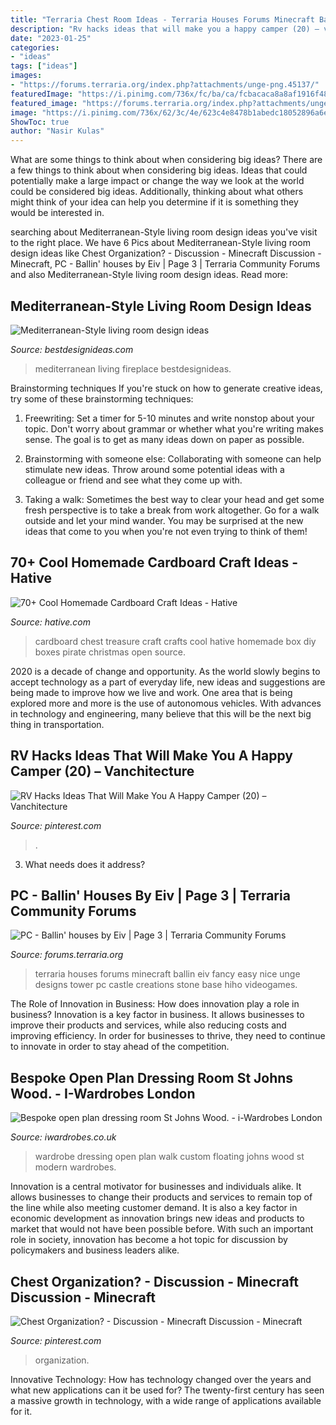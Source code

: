 ```yaml
---
title: "Terraria Chest Room Ideas - Terraria Houses Forums Minecraft Ballin Eiv Fancy Easy Nice Unge Designs Tower Pc Castle Creations Stone Base Hiho Videogames"
description: "Rv hacks ideas that will make you a happy camper (20) – vanchitecture"
date: "2023-01-25"
categories:
- "ideas"
tags: ["ideas"]
images:
- "https://forums.terraria.org/index.php?attachments/unge-png.45137/"
featuredImage: "https://i.pinimg.com/736x/fc/ba/ca/fcbacaca8a8af1916f48410a66e00fed.jpg"
featured_image: "https://forums.terraria.org/index.php?attachments/unge-png.45137/"
image: "https://i.pinimg.com/736x/62/3c/4e/623c4e8478b1abedc18052896a6e63f6--storage-room-discussion.jpg"
ShowToc: true
author: "Nasir Kulas"
---
```



What are some things to think about when considering big ideas?
There are a few things to think about when considering big ideas. Ideas that could potentially make a large impact or change the way we look at the world could be considered big ideas. Additionally, thinking about what others might think of your idea can help you determine if it is something they would be interested in.

	

		
searching about Mediterranean-Style living room design ideas you've visit to the right place. We have 6 Pics about Mediterranean-Style living room design ideas like Chest Organization? - Discussion - Minecraft Discussion - Minecraft, PC - Ballin&#039; houses by Eiv | Page 3 | Terraria Community Forums and also Mediterranean-Style living room design ideas. Read more:
		
    
## Mediterranean-Style Living Room Design Ideas

<img loading=lazy src="http://cdn.bestdesignideas.com/wp-content/uploads/2015/01/Mediterranean-Style-living-room-design-fireplace-909x1226.jpg" onerror="this.onerror=null;this.src='https://tse4.mm.bing.net/th?id=OIP.QJgUT1DlEnnq_YOoyawB9wHaJ-&amp;pid=15.1';" alt="Mediterranean-Style living room design ideas">

_Source: bestdesignideas.com_

>mediterranean living fireplace bestdesignideas. 

	

Brainstorming techniques
If you're stuck on how to generate creative ideas, try some of these brainstorming techniques:
1. Freewriting: Set a timer for 5-10 minutes and write nonstop about your topic. Don't worry about grammar or whether what you're writing makes sense. The goal is to get as many ideas down on paper as possible.

2. Brainstorming with someone else: Collaborating with someone can help stimulate new ideas. Throw around some potential ideas with a colleague or friend and see what they come up with.

3. Taking a walk: Sometimes the best way to clear your head and get some fresh perspective is to take a break from work altogether. Go for a walk outside and let your mind wander. You may be surprised at the new ideas that come to you when you're not even trying to think of them!

    
## 70+ Cool Homemade Cardboard Craft Ideas - Hative

<img loading=lazy src="https://hative.com/wp-content/uploads/2014/04/cardboard-crafts/1-cardboard-treasure-chest.jpg" onerror="this.onerror=null;this.src='https://tse4.mm.bing.net/th?id=OIP.lZnKs_CCwscwC6OqG8SCRAHaEb&amp;pid=15.1';" alt="70+ Cool Homemade Cardboard Craft Ideas - Hative">

_Source: hative.com_

>cardboard chest treasure craft crafts cool hative homemade box diy boxes pirate christmas open source. 

	

2020 is a decade of change and opportunity. As the world slowly begins to accept technology as a part of everyday life, new ideas and suggestions are being made to improve how we live and work. One area that is being explored more and more is the use of autonomous vehicles. With advances in technology and engineering, many believe that this will be the next big thing in transportation.

    
## RV Hacks Ideas That Will Make You A Happy Camper (20) – Vanchitecture

<img loading=lazy src="https://i.pinimg.com/736x/fc/ba/ca/fcbacaca8a8af1916f48410a66e00fed.jpg" onerror="this.onerror=null;this.src='https://tse4.mm.bing.net/th?id=OIP.ADVV9lWUlWpfBO-6I_ULigHaLD&amp;pid=15.1';" alt="RV Hacks Ideas That Will Make You A Happy Camper (20) – Vanchitecture">

_Source: pinterest.com_

>. 

	

3) What needs does it address?

    
## PC - Ballin&#039; Houses By Eiv | Page 3 | Terraria Community Forums

<img loading=lazy src="https://forums.terraria.org/index.php?attachments/unge-png.45137/" onerror="this.onerror=null;this.src='https://tse4.mm.bing.net/th?id=OIP.-GDMeiSeJEFfSqKKp55fuwHaHE&amp;pid=15.1';" alt="PC - Ballin&#039; houses by Eiv | Page 3 | Terraria Community Forums">

_Source: forums.terraria.org_

>terraria houses forums minecraft ballin eiv fancy easy nice unge designs tower pc castle creations stone base hiho videogames. 

	

The Role of Innovation in Business: How does innovation play a role in business?
Innovation is a key factor in business. It allows businesses to improve their products and services, while also reducing costs and improving efficiency. In order for businesses to thrive, they need to continue to innovate in order to stay ahead of the competition.

    
## Bespoke Open Plan Dressing Room St Johns Wood. - I-Wardrobes London

<img loading=lazy src="https://www.iwardrobes.co.uk/wp-content/uploads/2019/02/Made-to-measure-fitted-open-plan-walk-in-wardrobe-with-floating-shelves-1024x768.jpg" onerror="this.onerror=null;this.src='https://tse3.mm.bing.net/th?id=OIP.IPG7T9cPdDgU4MrUkiqvIwHaFj&amp;pid=15.1';" alt="Bespoke open plan dressing room St Johns Wood. - i-Wardrobes London">

_Source: iwardrobes.co.uk_

>wardrobe dressing open plan walk custom floating johns wood st modern wardrobes. 

	

Innovation is a central motivator for businesses and individuals alike. It allows businesses to change their products and services to remain top of the line while also meeting customer demand. It is also a key factor in economic development as innovation brings new ideas and products to market that would not have been possible before. With such an important role in society, innovation has become a hot topic for discussion by policymakers and business leaders alike.

    
## Chest Organization? - Discussion - Minecraft Discussion - Minecraft

<img loading=lazy src="https://i.pinimg.com/736x/62/3c/4e/623c4e8478b1abedc18052896a6e63f6--storage-room-discussion.jpg" onerror="this.onerror=null;this.src='https://tse3.mm.bing.net/th?id=OIP.wyGRmtZnCjPH8mFMpqMdaQHaD7&amp;pid=15.1';" alt="Chest Organization? - Discussion - Minecraft Discussion - Minecraft">

_Source: pinterest.com_

>organization. 

	

Innovative Technology: How has technology changed over the years and what new applications can it be used for?
The twenty-first century has seen a massive growth in technology, with a wide range of applications available for it.

